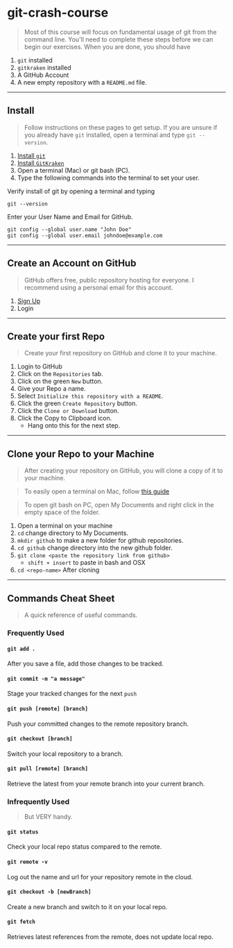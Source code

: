 # git-crash-course
> Most of this course will focus on fundamental usage of git from the command line. You'll need to complete these steps before we can begin our exercises. When you are done, you should have

 1. `git` installed
 1. `gitkraken` installed
 1. A GitHub Account
 1. A new empty repository with a `README.md` file.

---
## Install
> Follow instructions on these pages to get setup.
> If you are unsure if you already have `git` installed, open a terminal and type `git --version`.

 1. [Install `git` ](https://git-scm.com/book/en/v2/Getting-Started-Installing-Git)
 1. [Install `GitKraken`](https://www.gitkraken.com/download)
 1. Open a terminal (Mac) or git bash (PC).
 1. Type the following commands into the terminal to set your user.

Verify install of git by opening a terminal and typing
```
git --version
```

Enter your User Name and Email for GitHub.
```
git config --global user.name "John Doe"
git config --global user.email johndoe@example.com
```


---
## Create an Account on GitHub
> GitHub offers free, public repository hosting for everyone. I recommend using a personal email for this account.

 1. [Sign Up](https://github.com)
 1. Login

---
## Create your first Repo
> Create your first repository on GitHub and clone it to your machine.

 1. Login to GitHub
 1. Click on the `Repositories` tab.
 1. Click on the green `New` button.
 1. Give your Repo a name.
 1. Select `Initialize this repository with a README`.
 1. Click the green `Create Repository` button.
 1. Click the `Clone or Download` button.
 1. Click the Copy to Clipboard icon.
	* Hang onto this for the next step.

---
## Clone your Repo to your Machine
> After creating your repository on GitHub, you will clone a copy of it to your machine.

> To easily open a terminal on Mac, follow [this guide](https://lifehacker.com/launch-an-os-x-terminal-window-from-a-specific-folder-1466745514)

> To open git bash on PC, open My Documents and right click in the empty space of the folder.

 1. Open a terminal on your machine
 1. `cd` change directory to My Documents.
 1. `mkdir github` to make a new folder for github repositories.
 1. `cd github` change directory into the new github folder.
 1. `git clone <paste the repository link from github>`
	* `shift + insert` to paste in bash and OSX
 1. `cd <repo-name>` After cloning

---
## Commands Cheat Sheet
> A quick reference of useful commands.

### Frequently Used

#### `git add .`
After you save a file, add those changes to be tracked.

#### `git commit -m "a message"`
Stage your tracked changes for the next `push`

#### `git push [remote] [branch]`
Push your committed changes to the remote repository branch.

#### `git checkout [branch]`
Switch your local repository to a branch.

#### `git pull [remote] [branch]`
Retrieve the latest from your remote branch into your current branch.

### Infrequently Used
> But VERY handy.

#### `git status`
Check your local repo status compared to the remote.

#### `git remote -v`
Log out the name and url for your repository remote in the cloud.

#### `git checkout -b [newBranch]`
Create a new branch and switch to it on your local repo.

#### `git fetch`
Retrieves latest references from the remote, does not update local repo.
